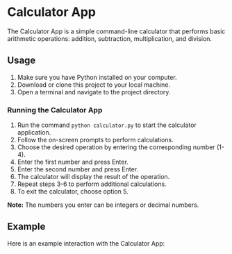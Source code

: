 # Calculator App

The Calculator App is a simple command-line calculator that performs basic arithmetic operations: addition, subtraction, multiplication, and division.

## Usage

1. Make sure you have Python installed on your computer.
2. Download or clone this project to your local machine.
3. Open a terminal and navigate to the project directory.

### Running the Calculator App

1. Run the command `python calculator.py` to start the calculator application.
2. Follow the on-screen prompts to perform calculations.
3. Choose the desired operation by entering the corresponding number (1-4).
4. Enter the first number and press Enter.
5. Enter the second number and press Enter.
6. The calculator will display the result of the operation.
7. Repeat steps 3-6 to perform additional calculations.
8. To exit the calculator, choose option 5.

**Note:** The numbers you enter can be integers or decimal numbers.

## Example

Here is an example interaction with the Calculator App:

